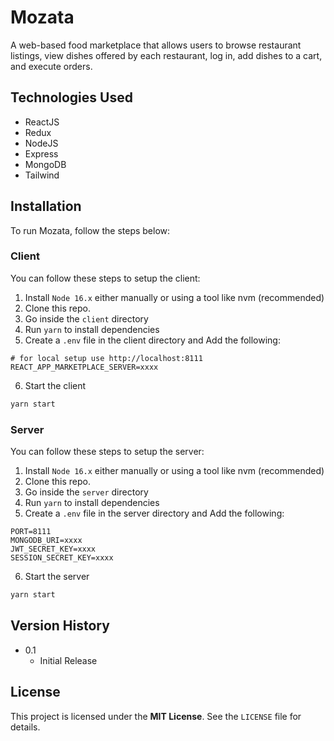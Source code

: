 # Mozata
A web-based food marketplace that allows users to browse restaurant listings, view dishes offered by each restaurant, log in, add dishes to a cart, and execute orders.

## Technologies Used
- ReactJS
- Redux
- NodeJS
- Express
- MongoDB
- Tailwind

## Installation
To run Mozata, follow the steps below:

### Client
You can follow these steps to setup the client:
1. Install `Node 16.x` either manually or using a tool like nvm (recommended)
2. Clone this repo.
3. Go inside the `client` directory
4. Run `yarn` to install dependencies
5. Create a `.env` file in the client directory and Add the following:
  ```
  # for local setup use http://localhost:8111
  REACT_APP_MARKETPLACE_SERVER=xxxx
  ```
6. Start the client
  ```sh
  yarn start
  ```

### Server
You can follow these steps to setup the server:

1. Install `Node 16.x` either manually or using a tool like nvm (recommended)
2. Clone this repo.
3. Go inside the `server` directory
4. Run `yarn` to install dependencies
5. Create a `.env` file in the server directory and Add the following:
  ```
  PORT=8111
  MONGODB_URI=xxxx
  JWT_SECRET_KEY=xxxx
  SESSION_SECRET_KEY=xxxx
  ```
6. Start the server
  ```sh
  yarn start
  ```

## Version History
* 0.1
    * Initial Release

## License
This project is licensed under the **MIT License**. See the `LICENSE` file for details.
